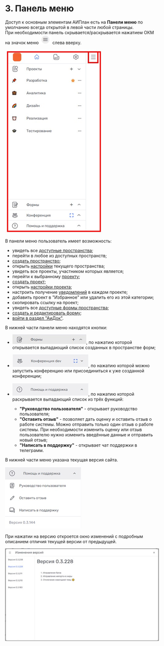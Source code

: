 # 3. Панель меню

Доступ к основным элементам АИПлан есть на **Панели меню** по умолчанию всегда открытой в левой части любой страницы.  
При необходимости панель скрывается/раскрывается нажатием ОКМ на значок меню ![меню](/imgs/значок_меню.jpg) слева вверху.

![menu_1](/imgs/menu_1.jpg)

В панели меню пользователь имеет возможность:  

- увидеть все [доступные пространства](4_workspace/4.1_me_workspaces.md);  
- перейти в любое из доступных пространств;
- [создать пространство](4_workspace/4.2_create.md);  
- открыть [настройки](4_workspace/4.3_settings/4.3_settings.md) текущего пространства;
- увидеть все проекты, участником которых является;  
- перейти к выбранному [проекту](5_project/5_project.md);
- [создать проект](5_project/5.1_create.md);
- открыть [настройки проекта](5_project/5.2_setting/5.2_settings.md);
- настроить получение [уведомлений](6_task/6.4_notice.md) в каждом проекте;
- добавить проект в "Избранное" или удалить его из этой категории;
- скопировать ссылку на проект;
- увидеть все [доступные формы пространства](7_forms/7_forms.md);
- [создать и редактировать форму](7_forms/7.1_create_form.md);
- [войти в раздел "АиДок"](8_AIDoc/8_AIDoc.md).

В нижней части панели меню находятся кнопки: 

- ![формы](/imgs/forms_button.jpg), по нажатию которой открывается выпадающий список созданных в пространстве форм;

- ![конференция](/imgs/conference_button.jpg), по нажатию которой можно запустить конференцию или присоединиться к уже созданной конференции; 

- ![помощь и поддержка](/imgs/help.jpg), по нажатию которой раскрывается выпадающий список из трёх функций:

    - **"Руководство пользователя"** - открывает руководство пользователя;
    - **"Оставить отзыв"** - позволяет дать оценку и оставить отзыв о работе системы. Можно отправить только один отзыв о работе системы. При необходимости изменить оценку или отзыв пользователю нужно изменить введённые данные и отправить новый отзыв;
    - **"Написать в поддержку"** - открывает чат поддержки в телеграмм. 

В нижней части меню указана текущая версия сайта.

![help_1](/imgs/help_1.jpg)

При нажатии на версию откроется окно изменений с подробным описанием отличия текущей версии от предыдущей.

![изменение_версий](/imgs/изменение_версий.jpg)


